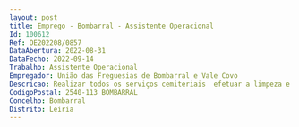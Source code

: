 ```yaml
--- 
layout: post
title: Emprego - Bombarral - Assistente Operacional
Id: 100612
Ref: OE202208/0857
DataAbertura: 2022-08-31
DataFecho: 2022-09-14
Trabalho: Assistente Operacional
Empregador: União das Freguesias de Bombarral e Vale Covo
Descricao: Realizar todos os serviços cemiteriais  efetuar a limpeza e manutenção do cemitério e zonas envolventes  assegurar a limpeza das vias e espaços públicos da Freguesia  manusear equipamentos, ferramentas e utensílios manuais ou elétricos, necessários à execução dos trabalhos e proceder à sua arrumação e limpeza  conduzir os veículos da Freguesia e garantir a sua correta utilização, limpeza e manutenção  efetuar a limpeza e manutenção dos espaços verdes da Freguesia  proceder à reparação de muros e outras estruturas  realizar a recolha de resíduos  colaborar nas atividades organizadas pela Freguesia.
CodigoPostal: 2540-113 BOMBARRAL
Concelho: Bombarral
Distrito: Leiria
--- 
```

